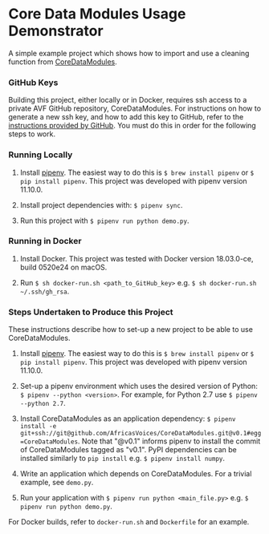 # Core Data Modules Usage Demonstrator
A simple example project which shows how to import and use a cleaning function from
[CoreDataModules](https://github.com/AfricasVoices/CoreDataModules).

### GitHub Keys
Building this project, either locally or in Docker, requires ssh access to a private AVF GitHub repository,
CoreDataModules. 
For instructions on how to generate a new ssh key, and how to add this key to GitHub, refer to the
[instructions provided by GitHub](https://help.github.com/articles/connecting-to-github-with-ssh/).
You must do this in order for the following steps to work.

### Running Locally
1. Install [pipenv](https://docs.pipenv.org/#install-pipenv-today). 
The easiest way to do this is `$ brew install pipenv` or `$ pip install pipenv`. 
This project was developed with pipenv version 11.10.0. 

1. Install project dependencies with: `$ pipenv sync`.

1. Run this project with `$ pipenv run python demo.py`.

### Running in Docker
1. Install Docker. This project was tested with Docker version 18.03.0-ce, build 0520e24 on macOS.

1. Run `$ sh docker-run.sh <path_to_GitHub_key>` e.g. `$ sh docker-run.sh ~/.ssh/gh_rsa`.

### Steps Undertaken to Produce this Project
These instructions describe how to set-up a new project to be able to use CoreDataModules.

1. Install [pipenv](https://docs.pipenv.org/#install-pipenv-today). 
The easiest way to do this is `$ brew install pipenv` or `$ pip install pipenv`. 
This project was developed with pipenv version 11.10.0. 

1. Set-up a pipenv environment which uses the desired version of Python: `$ pipenv --python <version>`.
For example, for Python 2.7 use `$ pipenv --python 2.7`.

1. Install CoreDataModules as an application dependency: 
`$ pipenv install -e git+ssh://git@github.com/AfricasVoices/CoreDataModules.git@v0.1#egg=CoreDataModules`. 
Note that "@v0.1" informs pipenv to install the commit of CoreDataModules tagged as "v0.1". 
PyPI dependencies can be installed similarly to `pip install` e.g. `$ pipenv install numpy`.

1. Write an application which depends on CoreDataModules. For a trivial example, see `demo.py`.

1. Run your application with `$ pipenv run python <main_file.py>` e.g. `$ pipenv run python demo.py`.

For Docker builds, refer to `docker-run.sh` and `Dockerfile` for an example.
